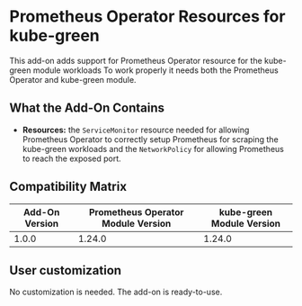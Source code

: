 # Prometheus Operator Resources for kube-green

This add-on adds support for Prometheus Operator resource for the kube-green module workloads
To work properly it needs both the Prometheus Operator and kube-green module.

## What the Add-On Contains

- **Resources:** the `ServiceMonitor` resource needed for allowing Prometheus Operator to correctly
	setup Prometheus for scraping the kube-green workloads and the `NetworkPolicy` for allowing Prometheus to reach
	the exposed port.

## Compatibility Matrix

| Add-On Version | Prometheus Operator Module Version | kube-green Module Version |
|----------------|------------------------------------|---------------------------|
| 1.0.0          | 1.24.0                             | 1.24.0                    |

## User customization

No customization is needed. The add-on is ready-to-use.
